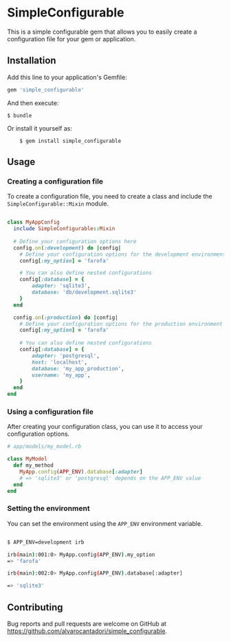 # SimpleConfigurable

This is a simple configurable gem that allows you to easily create a configuration file for your gem or application.

## Installation

Add this line to your application's Gemfile:

```ruby
gem 'simple_configurable'
```

And then execute:

    $ bundle

Or install it yourself as:
    
        $ gem install simple_configurable

## Usage

### Creating a configuration file

To create a configuration file, you need to create a class and include the `SimpleConfigurable::Mixin` module.

~~~ruby

class MyAppConfig
  include SimpleConfigurable::Mixin
  
  # Define your configuration options here
  config.on(:development) do |config|
    # Define your configuration options for the development environment here
    config[:my_option] = 'farofa'

    # You can also define nested configurations
    config[:database] = {
        adapter: 'sqlite3',
        database: 'db/development.sqlite3'
    }
  end

  config.on(:production) do |config|
    # Define your configuration options for the production environment here
    config[:my_option] = 'farofa'
    
    # You can also define nested configurations
    config[:database] = {
        adapter: 'postgresql',
        host: 'localhost',
        database: 'my_app_production',
        username: 'my_app',
    }
  end
end
~~~

### Using a configuration file

After creating your configuration class, you can use it to access your configuration options.

~~~ruby
# app/models/my_model.rb

class MyModel
  def my_method
    MyApp.config(APP_ENV).database[:adapter]
    # => 'sqlite3' or 'postgresql' depends on the APP_ENV value
  end
end
~~~

### Setting the environment

You can set the environment using the `APP_ENV` environment variable.

~~~bash

$ APP_ENV=development irb

irb(main):001:0> MyApp.config(APP_ENV).my_option
=> 'farofa'

irb(main):002:0> MyApp.config(APP_ENV).database[:adapter]

=> 'sqlite3'
~~~

## Contributing

Bug reports and pull requests are welcome on GitHub at https://github.com/alvarocantadori/simple_configurable.